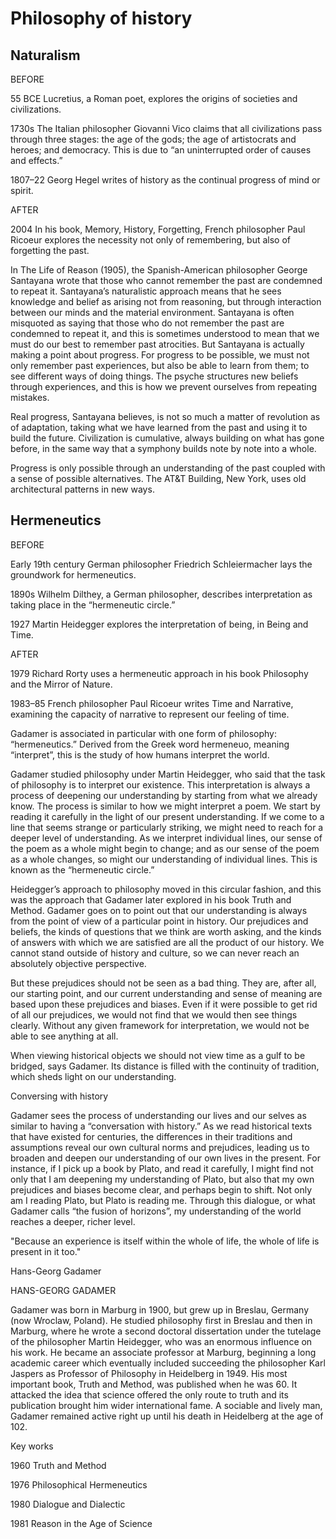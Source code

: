 # Philosophy of history

## Naturalism

BEFORE

55 BCE Lucretius, a Roman poet, explores the origins of societies and civilizations.

1730s The Italian philosopher Giovanni Vico claims that all civilizations pass through three stages: the age of the gods; the age of artistocrats and heroes; and democracy. This is due to “an uninterrupted order of causes and effects.”

1807–22 Georg Hegel writes of history as the continual progress of mind or spirit.

AFTER

2004 In his book, Memory, History, Forgetting, French philosopher Paul Ricoeur explores the necessity not only of remembering, but also of forgetting the past.

In The Life of Reason (1905), the Spanish-American philosopher George Santayana wrote that those who cannot remember the past are condemned to repeat it. Santayana’s naturalistic approach means that he sees knowledge and belief as arising not from reasoning, but through interaction between our minds and the material environment. Santayana is often misquoted as saying that those who do not remember the past are condemned to repeat it, and this is sometimes understood to mean that we must do our best to remember past atrocities. But Santayana is actually making a point about progress. For progress to be possible, we must not only remember past experiences, but also be able to learn from them; to see different ways of doing things. The psyche structures new beliefs through experiences, and this is how we prevent ourselves from repeating mistakes.

Real progress, Santayana believes, is not so much a matter of revolution as of adaptation, taking what we have learned from the past and using it to build the future. Civilization is cumulative, always building on what has gone before, in the same way that a symphony builds note by note into a whole.

Progress is only possible through an understanding of the past coupled with a sense of possible alternatives. The AT&T Building, New York, uses old architectural patterns in new ways.

## Hermeneutics

BEFORE

Early 19th century German philosopher Friedrich Schleiermacher lays the groundwork for hermeneutics.

1890s Wilhelm Dilthey, a German philosopher, describes interpretation as taking place in the “hermeneutic circle.”

1927 Martin Heidegger explores the interpretation of being, in Being and Time.

AFTER

1979 Richard Rorty uses a hermeneutic approach in his book Philosophy and the Mirror of Nature.

1983–85 French philosopher Paul Ricoeur writes Time and Narrative, examining the capacity of narrative to represent our feeling of time.

Gadamer is associated in particular with one form of philosophy: “hermeneutics.” Derived from the Greek word hermeneuo, meaning “interpret”, this is the study of how humans interpret the world.

Gadamer studied philosophy under Martin Heidegger, who said that the task of philosophy is to interpret our existence. This interpretation is always a process of deepening our understanding by starting from what we already know. The process is similar to how we might interpret a poem. We start by reading it carefully in the light of our present understanding. If we come to a line that seems strange or particularly striking, we might need to reach for a deeper level of understanding. As we interpret individual lines, our sense of the poem as a whole might begin to change; and as our sense of the poem as a whole changes, so might our understanding of individual lines. This is known as the “hermeneutic circle.”

Heidegger’s approach to philosophy moved in this circular fashion, and this was the approach that Gadamer later explored in his book Truth and Method. Gadamer goes on to point out that our understanding is always from the point of view of a particular point in history. Our prejudices and beliefs, the kinds of questions that we think are worth asking, and the kinds of answers with which we are satisfied are all the product of our history. We cannot stand outside of history and culture, so we can never reach an absolutely objective perspective.

But these prejudices should not be seen as a bad thing. They are, after all, our starting point, and our current understanding and sense of meaning are based upon these prejudices and biases. Even if it were possible to get rid of all our prejudices, we would not find that we would then see things clearly. Without any given framework for interpretation, we would not be able to see anything at all.

When viewing historical objects we should not view time as a gulf to be bridged, says Gadamer. Its distance is filled with the continuity of tradition, which sheds light on our understanding.

Conversing with history

Gadamer sees the process of understanding our lives and our selves as similar to having a “conversation with history.” As we read historical texts that have existed for centuries, the differences in their traditions and assumptions reveal our own cultural norms and prejudices, leading us to broaden and deepen our understanding of our own lives in the present. For instance, if I pick up a book by Plato, and read it carefully, I might find not only that I am deepening my understanding of Plato, but also that my own prejudices and biases become clear, and perhaps begin to shift. Not only am I reading Plato, but Plato is reading me. Through this dialogue, or what Gadamer calls “the fusion of horizons”, my understanding of the world reaches a deeper, richer level.

"Because an experience is itself within the whole of life, the whole of life is present in it too."

Hans-Georg Gadamer

HANS-GEORG GADAMER

Gadamer was born in Marburg in 1900, but grew up in Breslau, Germany (now Wroclaw, Poland). He studied philosophy first in Breslau and then in Marburg, where he wrote a second doctoral dissertation under the tutelage of the philosopher Martin Heidegger, who was an enormous influence on his work. He became an associate professor at Marburg, beginning a long academic career which eventually included succeeding the philosopher Karl Jaspers as Professor of Philosophy in Heidelberg in 1949. His most important book, Truth and Method, was published when he was 60. It attacked the idea that science offered the only route to truth and its publication brought him wider international fame. A sociable and lively man, Gadamer remained active right up until his death in Heidelberg at the age of 102.

Key works

1960 Truth and Method

1976 Philosophical Hermeneutics

1980 Dialogue and Dialectic

1981 Reason in the Age of Science

